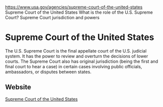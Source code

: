 

https://www.usa.gov/agencies/supreme-court-of-the-united-states
Supreme Court of the United States
What is the role of the U.S. Supreme Court?
Supreme Court jurisdiction and powers

Supreme Court of the United States
==================================

The U.S. Supreme Court is the final appellate court of the U.S. judicial system. It has the power to review and overturn the decisions of lower courts. The Supreme Court also has original jurisdiction (being the first and final court to hear a case) in certain cases involving public officials, ambassadors, or disputes between states.

Website
-------

[Supreme Court of the United States](http://www.supremecourtus.gov/)

